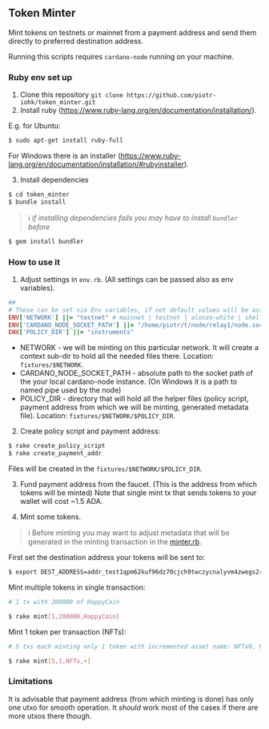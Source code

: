 
## Token Minter

Mint tokens on testnets or mainnet from a payment address and send them directly to preferred destination address.

Running this scripts requires `cardano-node` running on your machine.

### Ruby env set up
1. Clone this repository `git clone https://github.com/piotr-iohk/token_minter.git`
2. Install ruby (https://www.ruby-lang.org/en/documentation/installation/).

E.g. for Ubuntu:
```bash
$ sudo apt-get install ruby-full
```
For Windows there is an installer (https://www.ruby-lang.org/en/documentation/installation/#rubyinstaller).

3. Install dependencies
```bash
$ cd token_minter
$ bundle install
```
 > ℹ️ _if installing dependencies fails you may have to install `bundler` before_
```bash
$ gem install bundler
```

### How to use it

1. Adjust settings in `env.rb`. (All settings can be passed also as env variables).

```ruby
##
# These can be set via Env variables, if not default values will be assigned
ENV['NETWORK'] ||= "testnet" # mainnet | testnet | alonzo-white | shelley_qa
ENV['CARDANO_NODE_SOCKET_PATH'] ||= "/home/piotr/t/node/relay1/node.socket"
ENV['POLICY_DIR'] ||= "instruments"
```
 - NETWORK - we will be minting on this particular network. It will create a context sub-dir to hold all the needed files there. Location: `fixtures/$NETWORK`.
 - CARDANO_NODE_SOCKET_PATH - absolute path to the socket path of the your local cardano-node instance. (On Windows it is a path to named pipe used by the node)
 - POLICY_DIR - directory that will hold all the helper files (policy script, payment address from which we will be minting, generated metadata file). Location: `fixtures/$NETWORK/$POLICY_DIR`.

2. Create policy script and payment address:
```bash
$ rake create_policy_script
$ rake create_payment_addr
```
Files will be created in the `fixtures/$NETWORK/$POLICY_DIR`.

3. Fund payment address from the faucet. (This is the address from which tokens will be minted)
Note that single mint tx that sends tokens to your wallet will cost ~1.5 ADA.

4. Mint some tokens.

 > ℹ️ Before minting you may want to adjust metadata that will be generated in the minting transaction in the [minter.rb](https://github.com/piotr-iohk/token_minter/blob/master/helpers/minter.rb#L11-L22). 

First set the destination address your tokens will be sent to:
```bash
$ export DEST_ADDRESS=addr_test1qpm62kuf96dz70cjch9twczycnalyvm4zwegs2rxfa3d6qgw4q8hcawcad3gyt87fnw5zc0xq92dsewmse4afgxkg96skqvcen
```

Mint multiple tokens in single transaction:
```bash
# 1 tx with 200000 of HappyCoin

$ rake mint[1,200000,HappyCoin]
```

Mint 1 token per transaction (NFTs):
```bash
# 5 txs each minting only 1 token with incremented asset name: NFTx0, NFTx1...etc.

$ rake mint[5,1,NFTx,+]
```

### Limitations

It is advisable that payment address (from which minting is done) has only one utxo for smooth operation. It _should_ work most of the cases if there are more utxos there though.


